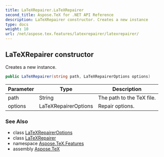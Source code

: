 ```yaml
---
title: LaTeXRepairer.LaTeXRepairer
second_title: Aspose.TeX for .NET API Reference
description: LaTeXRepairer constructor. Creates a new instance
type: docs
weight: 10
url: /net/aspose.tex.features/latexrepairer/latexrepairer/
---
```

## LaTeXRepairer constructor

Creates a new instance.

```csharp
public LaTeXRepairer(string path, LaTeXRepairerOptions options)
```

| Parameter | Type | Description |
| --- | --- | --- |
| path | String | The path to the TeX file. |
| options | LaTeXRepairerOptions | Repair options. |

### See Also

* class [LaTeXRepairerOptions](../../latexrepaireroptions/)
* class [LaTeXRepairer](../)
* namespace [Aspose.TeX.Features](../../latexrepairer/)
* assembly [Aspose.TeX](../../../)


